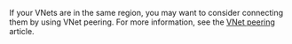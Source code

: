 If your VNets are in the same region, you may want to consider connecting them by using VNet peering. For more information, see the [VNet peering](../articles/virtual-network/virtual-network-peering-overview.md) article.